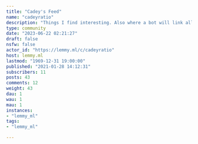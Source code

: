 ```yaml
---
title: "Cadey's Feed" 
name: "cadeyratio"
description: "Things I find interesting. Also where a bot will link all my new articles. Feel free to have discussions in the comments."
type: community
date: "2023-06-22 02:21:27"
draft: false
nsfw: false
actor_id: "https://lemmy.ml/c/cadeyratio"
host: lemmy.ml
lastmod: "1969-12-31 19:00:00"
published: "2021-01-28 14:12:31"
subscribers: 11
posts: 43
comments: 12
weight: 43
dau: 1
wau: 1
mau: 1
instances:
- "lemmy_ml"
tags: 
- "lemmy_ml"

---
```

